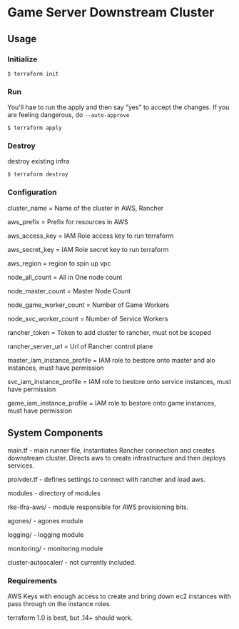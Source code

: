 # Game Server Downstream Cluster
## Usage
### Initialize
```shell
$ terraform init
```

### Run
You'll hae to run the apply and then say "yes" to accept the changes. If you are feeling dangerous, do `--auto-approve`
```shell
$ terraform apply
```

### Destroy
destroy existing infra
```shell
$ terraform destroy
```

### Configuration
cluster_name                = Name of the cluster in AWS, Rancher

aws_prefix                  = Prefix for resources in AWS

aws_access_key              = IAM Role access key to run terraform

aws_secret_key              = IAM Role secret key to run terraform

aws_region                  = region to spin up vpc

node_all_count              = All in One node count

node_master_count           = Master Node Count

node_game_worker_count      = Number of Game Workers

node_svc_worker_count       = Number of Service Workers

rancher_token               = Token to add cluster to rancher, must not be scoped

rancher_server_url          = Url of Rancher control plane

master_iam_instance_profile = IAM role to bestore onto master and aio instances, must have permission

svc_iam_instance_profile    = IAM role to bestore onto service instances, must have permission

game_iam_instance_profile   = IAM role to bestore onto game instances, must have permission


## System Components

main.tf - main runner file, instantiates Rancher connection and creates downstream cluster. Directs aws to create infrastructure and then deploys services.

proivder.tf - defines settings to connect with rancher and load aws.

modules - directory of modules

rke-ifra-aws/ - module responsible for AWS provisioning bits.

agones/ - agones module

logging/ - logging module

monitoring/ - monitoring module

cluster-autoscaler/ - not currently included.

### Requirements
AWS Keys with enough access to create and bring down ec2 instances with pass through on the instance roles.

terraform 1.0 is best, but .14+ should work.
